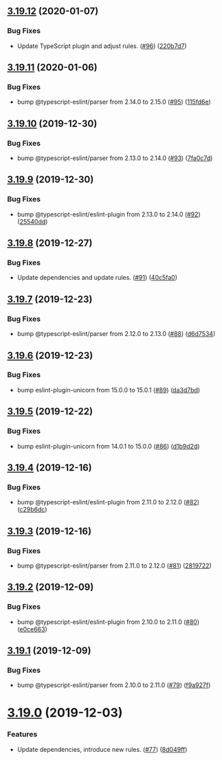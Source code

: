 ## [3.19.12](https://github.com/thenativeweb/eslint-config-es/compare/3.19.11...3.19.12) (2020-01-07)


### Bug Fixes

* Update TypeScript plugin and adjust rules. ([#96](https://github.com/thenativeweb/eslint-config-es/issues/96)) ([220b7d7](https://github.com/thenativeweb/eslint-config-es/commit/220b7d7ed043d6661e77f52f61a0c3f36fa03b7a))

## [3.19.11](https://github.com/thenativeweb/eslint-config-es/compare/3.19.10...3.19.11) (2020-01-06)


### Bug Fixes

* bump @typescript-eslint/parser from 2.14.0 to 2.15.0 ([#95](https://github.com/thenativeweb/eslint-config-es/issues/95)) ([115fd6e](https://github.com/thenativeweb/eslint-config-es/commit/115fd6eb7a24e6bbc99fbb093b7fbb34591643dd))

## [3.19.10](https://github.com/thenativeweb/eslint-config-es/compare/3.19.9...3.19.10) (2019-12-30)


### Bug Fixes

* bump @typescript-eslint/parser from 2.13.0 to 2.14.0 ([#93](https://github.com/thenativeweb/eslint-config-es/issues/93)) ([7fa0c7d](https://github.com/thenativeweb/eslint-config-es/commit/7fa0c7dead1f99a360d8561edb1309f0b036cb83))

## [3.19.9](https://github.com/thenativeweb/eslint-config-es/compare/3.19.8...3.19.9) (2019-12-30)


### Bug Fixes

* bump @typescript-eslint/eslint-plugin from 2.13.0 to 2.14.0 ([#92](https://github.com/thenativeweb/eslint-config-es/issues/92)) ([25540dd](https://github.com/thenativeweb/eslint-config-es/commit/25540dd1e7a007046c060286c30a2cfc04f5721c))

## [3.19.8](https://github.com/thenativeweb/eslint-config-es/compare/3.19.7...3.19.8) (2019-12-27)


### Bug Fixes

* Update dependencies and update rules. ([#91](https://github.com/thenativeweb/eslint-config-es/issues/91)) ([40c5fa0](https://github.com/thenativeweb/eslint-config-es/commit/40c5fa055a56c1adf3743ddfd3a8faa26369e48c))

## [3.19.7](https://github.com/thenativeweb/eslint-config-es/compare/3.19.6...3.19.7) (2019-12-23)


### Bug Fixes

* bump @typescript-eslint/parser from 2.12.0 to 2.13.0 ([#88](https://github.com/thenativeweb/eslint-config-es/issues/88)) ([d6d7534](https://github.com/thenativeweb/eslint-config-es/commit/d6d7534c5d01dcdea97791c394e19e32af84ff8d))

## [3.19.6](https://github.com/thenativeweb/eslint-config-es/compare/3.19.5...3.19.6) (2019-12-23)


### Bug Fixes

* bump eslint-plugin-unicorn from 15.0.0 to 15.0.1 ([#89](https://github.com/thenativeweb/eslint-config-es/issues/89)) ([da3d7bd](https://github.com/thenativeweb/eslint-config-es/commit/da3d7bd54146bb7947d885f58083ab4bb0dd318e))

## [3.19.5](https://github.com/thenativeweb/eslint-config-es/compare/3.19.4...3.19.5) (2019-12-22)


### Bug Fixes

* bump eslint-plugin-unicorn from 14.0.1 to 15.0.0 ([#86](https://github.com/thenativeweb/eslint-config-es/issues/86)) ([d1b9d2d](https://github.com/thenativeweb/eslint-config-es/commit/d1b9d2d71de4776820f43e873a48b3822dc74fec))

## [3.19.4](https://github.com/thenativeweb/eslint-config-es/compare/3.19.3...3.19.4) (2019-12-16)


### Bug Fixes

* bump @typescript-eslint/eslint-plugin from 2.11.0 to 2.12.0 ([#82](https://github.com/thenativeweb/eslint-config-es/issues/82)) ([c29b6dc](https://github.com/thenativeweb/eslint-config-es/commit/c29b6dc8c76809a2fb5d616632cfdfe55394ed45))

## [3.19.3](https://github.com/thenativeweb/eslint-config-es/compare/3.19.2...3.19.3) (2019-12-16)


### Bug Fixes

* bump @typescript-eslint/parser from 2.11.0 to 2.12.0 ([#81](https://github.com/thenativeweb/eslint-config-es/issues/81)) ([2819722](https://github.com/thenativeweb/eslint-config-es/commit/281972228400ebac295422e3d5b0fbb0932b2c2c))

## [3.19.2](https://github.com/thenativeweb/eslint-config-es/compare/3.19.1...3.19.2) (2019-12-09)


### Bug Fixes

* bump @typescript-eslint/eslint-plugin from 2.10.0 to 2.11.0 ([#80](https://github.com/thenativeweb/eslint-config-es/issues/80)) ([e0ce663](https://github.com/thenativeweb/eslint-config-es/commit/e0ce66323354a0c5c742d1f8df538475f4ae552c))

## [3.19.1](https://github.com/thenativeweb/eslint-config-es/compare/3.19.0...3.19.1) (2019-12-09)


### Bug Fixes

* bump @typescript-eslint/parser from 2.10.0 to 2.11.0 ([#79](https://github.com/thenativeweb/eslint-config-es/issues/79)) ([f9a927f](https://github.com/thenativeweb/eslint-config-es/commit/f9a927fed4e0557aefbc82be26f82aa3664928aa))

# [3.19.0](https://github.com/thenativeweb/eslint-config-es/compare/v3.18.1...3.19.0) (2019-12-03)


### Features

* Update dependencies, introduce new rules. ([#77](https://github.com/thenativeweb/eslint-config-es/issues/77)) ([8d049ff](https://github.com/thenativeweb/eslint-config-es/commit/8d049ff798567bf316c89b324ce0eda7358130ba))
